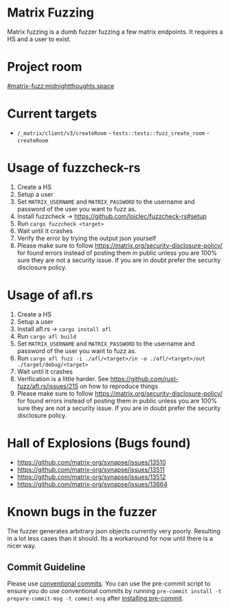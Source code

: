 # Matrix Fuzzing

Matrix fuzzing is a dumb fuzzer fuzzing a few matrix endpoints. It requires a HS and a user to exist.

# Project room

[#matrix-fuzz:midnightthoughts.space](https://matrix.to/#/#matrix-fuzz:midnightthoughts.space)

# Current targets

- `/_matrix/client/v3/createRoom` - `tests::tests::fuzz_create_room` - `createRoom`

# Usage of fuzzcheck-rs

1. Create a HS
2. Setup a user
3. Set `MATRIX_USERNAME` and `MATRIX_PASSWORD` to the username and password of the user you want to fuzz as.
4. Install fuzzcheck -> https://github.com/loiclec/fuzzcheck-rs#setup
5. Run `cargo fuzzcheck <target>`
6. Wait until it crashes
7. Verify the error by trying the output json yourself
8. Please make sure to follow https://matrix.org/security-disclosure-policy/ for found errors instead of posting them in public unless you are 100% sure they are not a security issue. If you are in doubt prefer the security disclosure policy.

# Usage of afl.rs

1. Create a HS
1. Setup a user
2. Install afl.rs -> `cargo install afl`
3. Run `cargo afl build`
4. Set `MATRIX_USERNAME` and `MATRIX_PASSWORD` to the username and password of the user you want to fuzz as.
5. Run `cargo afl fuzz -i ./afl/<target>/in -o ./afl/<target>/out ./target/debug/<target>`
6. Wait until it crashes
7. Verification is a little harder. See https://github.com/rust-fuzz/afl.rs/issues/215 on how to reproduce things
8. Please make sure to follow https://matrix.org/security-disclosure-policy/ for found errors instead of posting them in public unless you are 100% sure they are not a security issue. If you are in doubt prefer the security disclosure policy.

# Hall of Explosions (Bugs found)

- https://github.com/matrix-org/synapse/issues/13510
- https://github.com/matrix-org/synapse/issues/13511
- https://github.com/matrix-org/synapse/issues/13512
- https://github.com/matrix-org/synapse/issues/13664

# Known bugs in the fuzzer

The fuzzer generates arbitrary json objects currently very poorly. Resulting in a lot less cases than it should. Its a workaround for now until there is a nicer way.

## Commit Guideline

Please use [conventional commits](https://www.conventionalcommits.org). You can use the pre-commit script to ensure you
do use conventional commits by running `pre-commit install -t prepare-commit-msg -t commit-msg`
after [installing pre-commit](https://pre-commit.com/#install).
